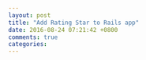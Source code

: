 ```yaml
---
layout: post
title: "Add Rating Star to Rails app"
date: 2016-08-24 07:21:42 +0800
comments: true
categories: 
---
```

